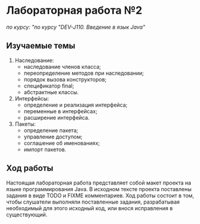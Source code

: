 # Лабораторная работа №2

*по курсу: "по курсу "DEV-J110. Введение в язык Java"*

## Изучаемые темы

1. Наследование:
   - наследование членов класса;
   - переопределение методов при наследовании;
   - порядок вызова конструкторов;
   - спецификатор final;
   - абстрактные классы.
2. Интерфейсы:
   - определение и реализация интерфейса;
   - переменные в интерфейсах;
   - расширение интерфейса.
3. Пакеты:
   - определение пакета;
   - управление доступом;
   - соглашение об именованиях;
   - импорт пакетов.

## Ход работы

Настоящая лабораторная работа представляет собой макет проекта на языке программирования Java. В исходном тексте проекта поставлены задания в виде TODO и FIXME комментариев. Ход работы состоит в  том, чтобы слушатели выполняли поставленные задания, разрабатывая необходимый для этого исходный код, или внося исправления в существующий.
